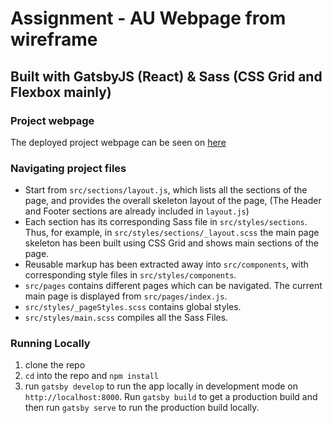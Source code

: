 # Assignment - AU Webpage from wireframe

## Built with GatsbyJS (React) & Sass (CSS Grid and Flexbox mainly)

### Project webpage

The deployed project webpage can be seen on [here](https://au-coach-approach.netlify.com/)

### Navigating project files

- Start from `src/sections/layout.js`, which lists all the sections of the page, and provides the overall skeleton layout of the page, (The Header and Footer sections are already included in `layout.js`)
- Each section has its corresponding Sass file in `src/styles/sections`. Thus, for example, in `src/styles/sections/_layout.scss` the main page skeleton has been built using CSS Grid and shows main sections of the page.
- Reusable markup has been extracted away into `src/components`, with corresponding style files in `src/styles/components`.
- `src/pages` contains different pages which can be navigated. The current main page is displayed from `src/pages/index.js`.
- `src/styles/_pageStyles.scss` contains global styles.
- `src/styles/main.scss` compiles all the Sass Files.

### Running Locally

1. clone the repo
2. `cd` into the repo and `npm install`
3. run `gatsby develop` to run the app locally in development mode on `http://localhost:8000`. Run `gatsby build` to get a production build and then run `gatsby serve` to run the production build locally.
